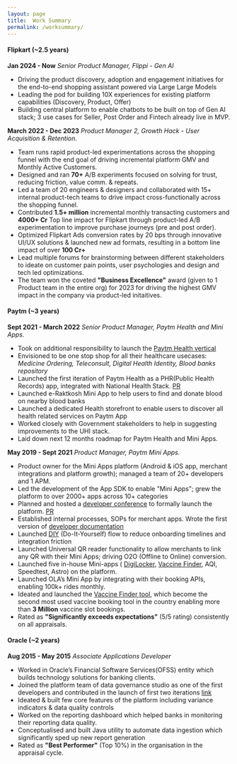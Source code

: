 ```yaml
---
layout: page
title:  Work Summary
permalink: /worksummary/
---
```


#### Flipkart (~2.5 years) ####

**Jan 2024 - Now** *Senior Product Manager, Flippi - Gen AI*

- Driving the product discovery, adoption and engagement initiatives for the end-to-end shopping assistant powered via Large Large Models
- Leading the pod for building 10X experiences for existing platform capabilities (Discovery, Product, Offer)
- Building central platform to enable chatbots to be built on top of Gen AI stack; 3 use cases for Seller, Post Order and Fintech already live in MVP.


**March 2022 - Dec 2023** *Product Manager 2, Growth Hack - User Acquisition & Retention.*

- Team runs rapid product-led experimentations across the shopping funnel with the end goal of driving incremental platform GMV and Monthly Active Customers.
- Designed and ran **70+** A/B experiments focused on solving for trust, reducing friction, value comm. & repeats.
- Led a team of 20 engineers & designers and collaborated with 15+ internal product-tech teams to drive impact cross-functionally across the shopping funnel.
- Contributed **1.5+ million** incremental monthly transacting customers and **4000+ Cr** Top line impact for Flipkart through product-led A/B experimentation to improve purchase journeys (pre and post order).
- Optimized Flipkart Ads conversion rates by 20 bps through innovative UI/UX solutions &  launched new ad formats, resulting in a bottom line impact of over **100 Cr+**
- Lead multiple forums for brainstorming between different stakeholders to ideate on customer pain points, user psychologies and design and tech led optimizations.
- The team won the coveted **"Business Excellence"** award (given to 1 Product team in the entire org) for 2023 for driving the highest GMV impact in the company via product-led initaitives.

#### Paytm (~3 years) ####

 **Sept 2021 - March 2022** *Senior Product Manager, Paytm Health and Mini Apps.*

-   Took on additional responsibility to launch the [Paytm Health vertical](https://twitter.com/Paytm/status/1479712862746517506)
-   Envisioned to be one stop shop for all their healthcare usecases: _Medicine Ordering, Teleconsult, Digital Health Identity, Blood banks repository_
-   Launched the first iteration of Paytm Health as a PHR(Public Health Records) app, integrated with National Health Stack. [PR](https://www.livemint.com/technology/paytm-users-can-now-create-their-health-id-know-its-benefits-11640596211499.html)
-   Launched e-Raktkosh Mini App to help users to find and donate blood on nearby blood banks
-   Launched a dedicated Health storefront to enable users to discover all health related services on Paytm App
-   Worked closely with Government stakeholders to help in suggesting improvements to the UHI stack.
-   Laid down next 12 months roadmap for Paytm Health and Mini Apps.

**May 2019 - Sept 2021** *Product Manager, Paytm Mini Apps.*

-   Product owner for the Mini Apps platform (Android & iOS app, merchant integrations and platform growth); managed a team of 20+ developers and 1 APM.
-   Led the development of the App SDK to enable "Mini Apps"; grew the platform to over 2000+ apps across 10+ categories
-   Planned and hosted a [developer conference](https://www.youtube.com/watch?v=nuK7Ct59Vyk&t=3162s) to formally launch the platform. [PR](https://www.livemint.com/technology/apps/paytm-announces-mini-apps-developers-conference-on-8-october-11601965880559.html)
-   Established internal processes, SOPs for merchant apps. Wrote the first version of [developer documentation](https://business.paytm.com/docs/miniprograms/overview/)
-   Launched [DIY](https://www.youtube.com/watch?v=W0qN81dujfs) (Do-It-Yourself) flow to reduce onboarding timelines and integration friction
-   Launched Universal QR reader functionality to allow merchants to link any QR with their Mini Apps; driving O2O (Offline to Online) conversion.
-   Launched five in-house Mini-apps ( [DigiLocker](https://www.hindustantimes.com/business/paytm-integrates-digilocker-brings-access-to-documents-on-its-app-101634105338544.html), [Vaccine Finder](https://www.livemint.com/technology/apps/want-to-book-covid-19-vaccination-slots-on-paytm-here-s-how-11624093960278.html), AQI, Speedtest, Astro) on the platform.
-   Launched OLA’s Mini App by integrating with their booking APIs, enabling 100k+ rides monthly.
-   Ideated and launched the [Vaccine Finder tool](https://product-noob.github.io/Journey-to-create-the-Covid-Slot-Finder-Tool/), which become the second most used vaccine booking tool in the country enabling more than **3 Million** vaccine slot bookings.
-   Rated as **"Significantly exceeds expectations"** (5/5 rating) consistently on all appraisals.

#### Oracle (~2 years) ####

**Aug 2015 - May 2015** *Associate Applications Developer*

-   Worked in Oracle’s Financial Software Services(OFSS) entity which builds technology solutions for banking clients.
-   Joined the platform team of data governance studio as one of the first developers and contributed in the launch of first two iterations [link](https://www.oracle.com/a/ocom/docs/industries/financial-services/ds-ofs-dgrr-3714726.pdf)
-   Ideated & built few core features of the platform including variance indicators & data quality controls
-   Worked on the reporting dashboard which helped banks in monitoring their reporting data quality.
-   Conceptualised and built Java utility to automate data ingestion which significantly sped up new report generation
-   Rated as **"Best Performer"** (Top 10%) in the organisation in the appraisal cycle.
